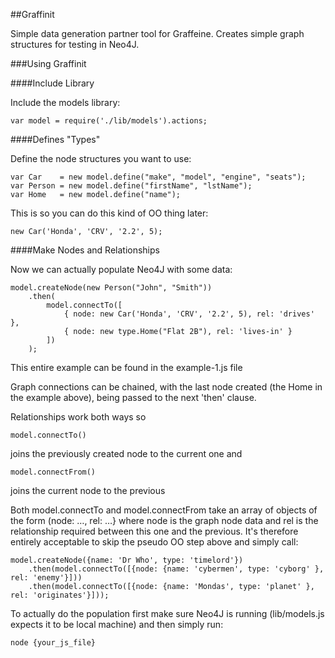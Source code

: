 
##Graffinit

Simple data generation partner tool for Graffeine. Creates simple graph structures for testing in Neo4J.

###Using Graffinit

####Include Library

Include the models library: 

    var model = require('./lib/models').actions;

####Defines "Types"

Define the node structures you want to use:

    var Car    = new model.define("make", "model", "engine", "seats");
    var Person = new model.define("firstName", "lstName");
    var Home   = new model.define("name");

This is so you can do this kind of OO thing later:

	new Car('Honda', 'CRV', '2.2', 5);

####Make Nodes and Relationships
	
Now we can actually populate Neo4J with some data:

    model.createNode(new Person("John", "Smith"))
        .then(
            model.connectTo([
                { node: new Car('Honda', 'CRV', '2.2', 5), rel: 'drives' },
                { node: new type.Home("Flat 2B"), rel: 'lives-in' }
            ])
        );

This entire example can be found in the example-1.js file
    
Graph connections can be chained, with the last node created (the Home in the example above), being passed to the next 'then' clause.

Relationships work both ways so

	model.connectTo()

joins the previously created node to the current one and

	model.connectFrom()

joins the current node to the previous

Both model.connectTo and model.connectFrom take an array of objects of the form (node: …, rel: …} where node is the graph node data and rel is the relationship required between this one and the previous. It's therefore entirely acceptable to skip the pseudo OO step above and simply call:

	model.createNode({name: 'Dr Who', type: 'timelord'})
    	.then(model.connectTo([{node: {name: 'cybermen', type: 'cyborg' }, rel: 'enemy'}]))
    	.then(model.connectTo([{node: {name: 'Mondas', type: 'planet' }, rel: 'originates'}]));

To actually do the population first make sure Neo4J is running (lib/models.js expects it to be local machine) and then simply run:

    node {your_js_file}

